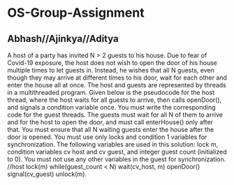 # OS-Group-Assignment
## Abhash//Ajinkya//Aditya
A host of a party has invited N > 2 guests to his house. Due to fear of Covid-19 exposure, the host does not wish to open the door of his house multiple times to let guests in. Instead, he wishes that all N guests, even though they may arrive at different times to his door, wait for each other and enter the house all at once. The host and guests are represented by threads in a multithreaded program. Given below is the pseudocode for the host thread, where the host waits for all guests to arrive, then calls openDoor(), and signals a condition variable once. You must write the corresponding code for the guest threads. The guests must wait for all N of them to arrive and for the host to open the door, and must call enterHouse() only after that. You must ensure that all N waiting guests enter the house after the door is opened. You must use only locks and condition 1 variables for synchronization. The following variables are used in this solution: lock m, condition variables cv host and cv guest, and integer guest count (initialized to 0). You must not use any other variables in the guest for synchronization. //host lock(m) while(guest_count < N) wait(cv_host, m) openDoor() signal(cv_guest) unlock(m).
